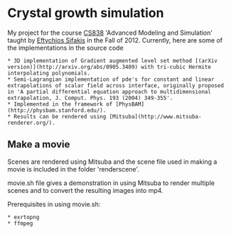 Crystal growth simulation
=========================

My project for the course [CS838](http://pages.cs.wisc.edu/~sifakis/courses/cs838-f12/) 'Advanced Modeling and Simulation' taught by [Eftychios Sifakis](http://pages.cs.wisc.edu/~sifakis/) in the Fall of 2012. Currently, here are some of the implementations in the source code

	* 3D implementation of Gradient augmented level set method [(arXiv version)](http://arxiv.org/abs/0905.3409) with tri-cubic Hermite interpolating polynomials.
	* Semi-Lagrangian implementation of pde's for constant and linear extrapolations of scalar field across interface, originally proposed in 'A partial differential equation approach to multidimensional extrapolation, J. Comput. Phys. 193 (2004) 349-355'.
	* Implemented in the framework of [PhysBAM](http://physbam.stanford.edu/).
	* Results can be rendered using [Mitsuba](http://www.mitsuba-renderer.org/).

Make a movie
------------
Scenes are rendered using Mitsuba and the scene file used in making a movie is included in the folder 'renderscene'.

movie.sh file gives a demonstration in using Mitsuba to render multiple scenes and to convert the resulting images into mp4.

Prerequisites in using movie.sh:

	* exrtopng
	* ffmpeg